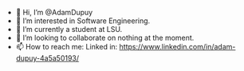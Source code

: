 - 👋 Hi, I’m @AdamDupuy
- 👀 I’m interested in Software Engineering.
- 🌱 I’m currently a student at LSU.
- 💞️ I’m looking to collaborate on nothing at the moment.
- 📫 How to reach me:
Linked in: https://www.linkedin.com/in/adam-dupuy-4a5a50193/

<!---
AdamDupuy/AdamDupuy is a ✨ special ✨ repository because its `README.md` (this file) appears on your GitHub profile.
You can click the Preview link to take a look at your changes.
--->
